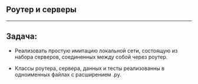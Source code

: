 ## Роутер и серверы

---

## Задача:

- Реализовать простую имитацию локальной сети, состоящую из набора серверов, соединенных между собой через роутер.
  <br>

- Классы роутера, сервера, данных и тесты реализованны в одноименных файлах с расширением .py.


